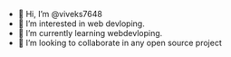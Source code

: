 - 👋 Hi, I’m @viveks7648
- 👀 I’m interested in web devloping.
- 🌱 I’m currently learning webdevloping.
- 💞️ I’m looking to collaborate in any open source project

<!---
viveks7648/viveks7648 is a ✨ special ✨ repository because its `README.md` (this file) appears on your GitHub profile.
You can click the Preview link to take a look at your changes.
--->
